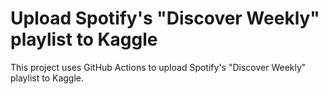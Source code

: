 # Upload Spotify's "Discover Weekly" playlist to Kaggle

This project uses GitHub Actions to upload Spotify's "Discover Weekly" playlist to Kaggle.
